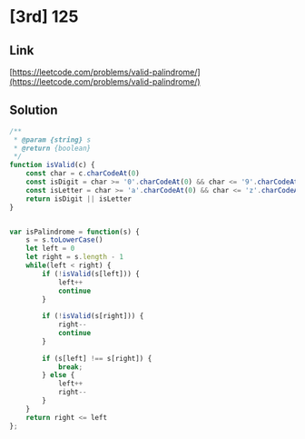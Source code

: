 # [3rd] 125

<a name="owkvB"></a>
## Link
[https://leetcode.com/problems/valid-palindrome/](https://leetcode.com/problems/valid-palindrome/)
<a name="l50iD"></a>
## Solution
```javascript
/**
 * @param {string} s
 * @return {boolean}
 */
function isValid(c) {
    const char = c.charCodeAt(0)
    const isDigit = char >= '0'.charCodeAt(0) && char <= '9'.charCodeAt(0)
    const isLetter = char >= 'a'.charCodeAt(0) && char <= 'z'.charCodeAt(0)
    return isDigit || isLetter
}


var isPalindrome = function(s) {
    s = s.toLowerCase()
    let left = 0
    let right = s.length - 1
    while(left < right) {
        if (!isValid(s[left])) {
            left++
            continue
        }
        
        if (!isValid(s[right])) {
            right--
            continue
        }
        
        if (s[left] !== s[right]) {
            break;
        } else {
            left++
            right--
        }
    }
    return right <= left
};
```
